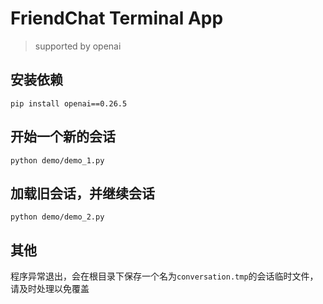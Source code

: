 # FriendChat Terminal App
> supported by openai

## 安装依赖
```shell
pip install openai==0.26.5
```

## 开始一个新的会话
```shell
python demo/demo_1.py
```


## 加载旧会话，并继续会话
```
python demo/demo_2.py
```

## 其他
程序异常退出，会在根目录下保存一个名为`conversation.tmp`的会话临时文件，请及时处理以免覆盖
